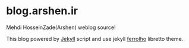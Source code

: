 # blog.arshen.ir

Mehdi HosseinZade(Arshen) weblog source!

This blog powered by [Jekyll](https://github.com/jekyll/jekyll) script and use jekyll [ferrolho](https://github.com/ferrolho/jekyll-theme-libretto) libretto theme.
